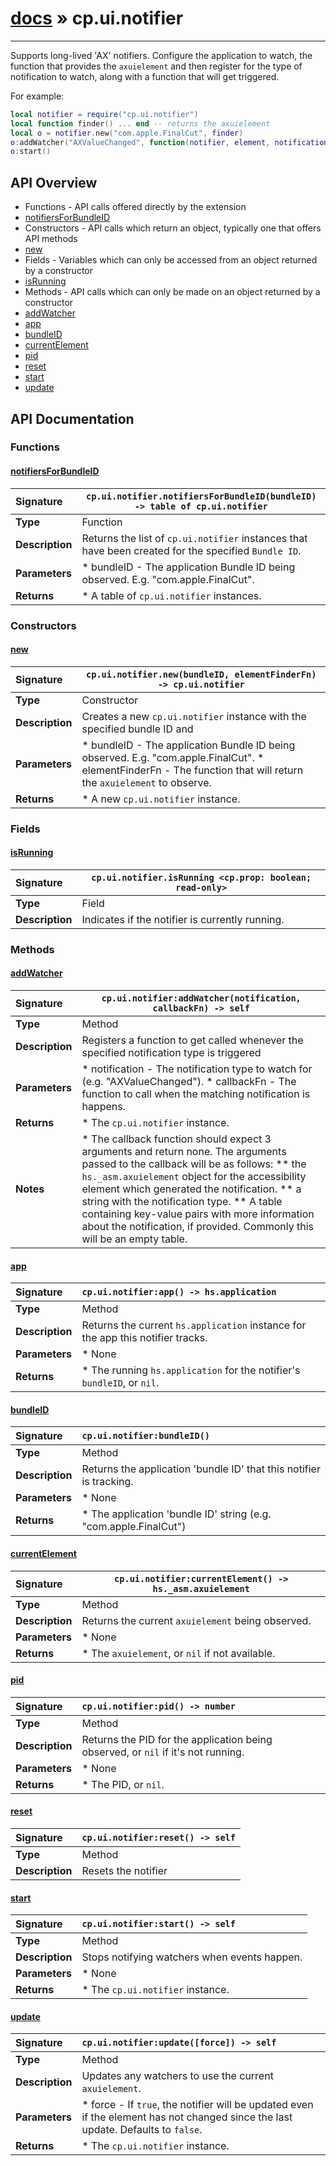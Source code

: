 # [docs](index.md) » cp.ui.notifier
---

Supports long-lived 'AX' notifiers. Configure the application to watch, the
function that provides the `axuielement` and then register for the type of
notification to watch, along with a function that will get triggered.

For example:

```lua
local notifier = require("cp.ui.notifier")
local function finder() ... end -- returns the axuielement
local o = notifier.new("com.apple.FinalCut", finder)
o:addWatcher("AXValueChanged", function(notifier, element, notification, details) ... end)
o:start()
```

## API Overview
* Functions - API calls offered directly by the extension
 * [notifiersForBundleID](#notifiersforbundleid)
* Constructors - API calls which return an object, typically one that offers API methods
 * [new](#new)
* Fields - Variables which can only be accessed from an object returned by a constructor
 * [isRunning](#isrunning)
* Methods - API calls which can only be made on an object returned by a constructor
 * [addWatcher](#addwatcher)
 * [app](#app)
 * [bundleID](#bundleid)
 * [currentElement](#currentelement)
 * [pid](#pid)
 * [reset](#reset)
 * [start](#start)
 * [update](#update)

## API Documentation

### Functions

#### [notifiersForBundleID](#notifiersforbundleid)
| <span style="float: left;">**Signature**</span> | <span style="float: left;">`cp.ui.notifier.notifiersForBundleID(bundleID) -> table of cp.ui.notifier` </span>                                                          |
| -----------------------------------------------------|---------------------------------------------------------------------------------------------------------|
| **Type**                                             | Function                                                                                         |
| **Description**                                      | Returns the list of `cp.ui.notifier` instances that have been created for the specified `Bundle ID`.                                                                                         |
| **Parameters**                                       |  * bundleID          - The application Bundle ID being observed. E.g. "com.apple.FinalCut".                                       |
| **Returns**                                          |  * A table of `cp.ui.notifier` instances.                                                |

### Constructors

#### [new](#new)
| <span style="float: left;">**Signature**</span> | <span style="float: left;">`cp.ui.notifier.new(bundleID, elementFinderFn) -> cp.ui.notifier` </span>                                                          |
| -----------------------------------------------------|---------------------------------------------------------------------------------------------------------|
| **Type**                                             | Constructor                                                                                         |
| **Description**                                      | Creates a new `cp.ui.notifier` instance with the specified bundle ID and                                                                                         |
| **Parameters**                                       |  * bundleID          - The application Bundle ID being observed. E.g. "com.apple.FinalCut". * elementFinderFn   - The function that will return the `axuielement` to observe.                                       |
| **Returns**                                          |  * A new `cp.ui.notifier` instance.                                                |

### Fields

#### [isRunning](#isrunning)
| <span style="float: left;">**Signature**</span> | <span style="float: left;">`cp.ui.notifier.isRunning <cp.prop: boolean; read-only>` </span>                                                          |
| -----------------------------------------------------|---------------------------------------------------------------------------------------------------------|
| **Type**                                             | Field                                                                                         |
| **Description**                                      | Indicates if the notifier is currently running.                                                                                         |

### Methods

#### [addWatcher](#addwatcher)
| <span style="float: left;">**Signature**</span> | <span style="float: left;">`cp.ui.notifier:addWatcher(notification, callbackFn) -> self` </span>                                                          |
| -----------------------------------------------------|---------------------------------------------------------------------------------------------------------|
| **Type**                                             | Method                                                                                         |
| **Description**                                      | Registers a function to get called whenever the specified notification type is triggered                                                                                         |
| **Parameters**                                       |  * notification      - The notification type to watch for (e.g. "AXValueChanged"). * callbackFn        - The function to call when the matching notification is happens.                                       |
| **Returns**                                          |  * The `cp.ui.notifier` instance.                                                |
| **Notes**                                            |  * The callback function should expect 3 arguments and return none. The arguments passed to the callback will be as follows: ** the `hs._asm.axuielement` object for the accessibility element which generated the notification. ** a string with the notification type. ** A table containing key-value pairs with more information about the notification, if provided. Commonly this will be an empty table.                                                      |

#### [app](#app)
| <span style="float: left;">**Signature**</span> | <span style="float: left;">`cp.ui.notifier:app() -> hs.application` </span>                                                          |
| -----------------------------------------------------|---------------------------------------------------------------------------------------------------------|
| **Type**                                             | Method                                                                                         |
| **Description**                                      | Returns the current `hs.application` instance for the app this notifier tracks.                                                                                         |
| **Parameters**                                       |  * None                                       |
| **Returns**                                          |  * The running `hs.application` for the notifier's `bundleID`, or `nil`.                                                |

#### [bundleID](#bundleid)
| <span style="float: left;">**Signature**</span> | <span style="float: left;">`cp.ui.notifier:bundleID()` </span>                                                          |
| -----------------------------------------------------|---------------------------------------------------------------------------------------------------------|
| **Type**                                             | Method                                                                                         |
| **Description**                                      | Returns the application 'bundle ID' that this notifier is tracking.                                                                                         |
| **Parameters**                                       |  * None                                       |
| **Returns**                                          |  * The application 'bundle ID' string (e.g. "com.apple.FinalCut")                                                |

#### [currentElement](#currentelement)
| <span style="float: left;">**Signature**</span> | <span style="float: left;">`cp.ui.notifier:currentElement() -> hs._asm.axuielement` </span>                                                          |
| -----------------------------------------------------|---------------------------------------------------------------------------------------------------------|
| **Type**                                             | Method                                                                                         |
| **Description**                                      | Returns the current `axuielement` being observed.                                                                                         |
| **Parameters**                                       |  * None                                       |
| **Returns**                                          |  * The `axuielement`, or `nil` if not available.                                                |

#### [pid](#pid)
| <span style="float: left;">**Signature**</span> | <span style="float: left;">`cp.ui.notifier:pid() -> number` </span>                                                          |
| -----------------------------------------------------|---------------------------------------------------------------------------------------------------------|
| **Type**                                             | Method                                                                                         |
| **Description**                                      | Returns the PID for the application being observed, or `nil` if it's not running.                                                                                         |
| **Parameters**                                       |  * None                                       |
| **Returns**                                          |  * The PID, or `nil`.                                                |

#### [reset](#reset)
| <span style="float: left;">**Signature**</span> | <span style="float: left;">`cp.ui.notifier:reset() -> self` </span>                                                          |
| -----------------------------------------------------|---------------------------------------------------------------------------------------------------------|
| **Type**                                             | Method                                                                                         |
| **Description**                                      | Resets the notifier                                                                                         |

#### [start](#start)
| <span style="float: left;">**Signature**</span> | <span style="float: left;">`cp.ui.notifier:start() -> self` </span>                                                          |
| -----------------------------------------------------|---------------------------------------------------------------------------------------------------------|
| **Type**                                             | Method                                                                                         |
| **Description**                                      | Stops notifying watchers when events happen.                                                                                         |
| **Parameters**                                       |  * None                                       |
| **Returns**                                          |  * The `cp.ui.notifier` instance.                                                |

#### [update](#update)
| <span style="float: left;">**Signature**</span> | <span style="float: left;">`cp.ui.notifier:update([force]) -> self` </span>                                                          |
| -----------------------------------------------------|---------------------------------------------------------------------------------------------------------|
| **Type**                                             | Method                                                                                         |
| **Description**                                      | Updates any watchers to use the current `axuielement`.                                                                                         |
| **Parameters**                                       |  * force     - If `true`, the notifier will be updated even if the element has not changed since the last update. Defaults to `false`.                                       |
| **Returns**                                          |  * The `cp.ui.notifier` instance.                                                |

